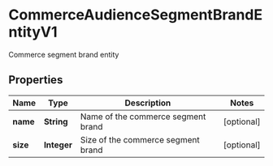 

# CommerceAudienceSegmentBrandEntityV1

Commerce segment brand entity

## Properties

Name | Type | Description | Notes
------------ | ------------- | ------------- | -------------
**name** | **String** | Name of the commerce segment brand |  [optional]
**size** | **Integer** | Size of the commerce segment brand |  [optional]



